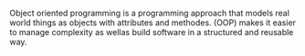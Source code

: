 Object oriented programming is a programming approach that models real world things as objects with attributes and methodes. (OOP) makes it easier to manage complexity as wellas build software in a structured and reusable way.
